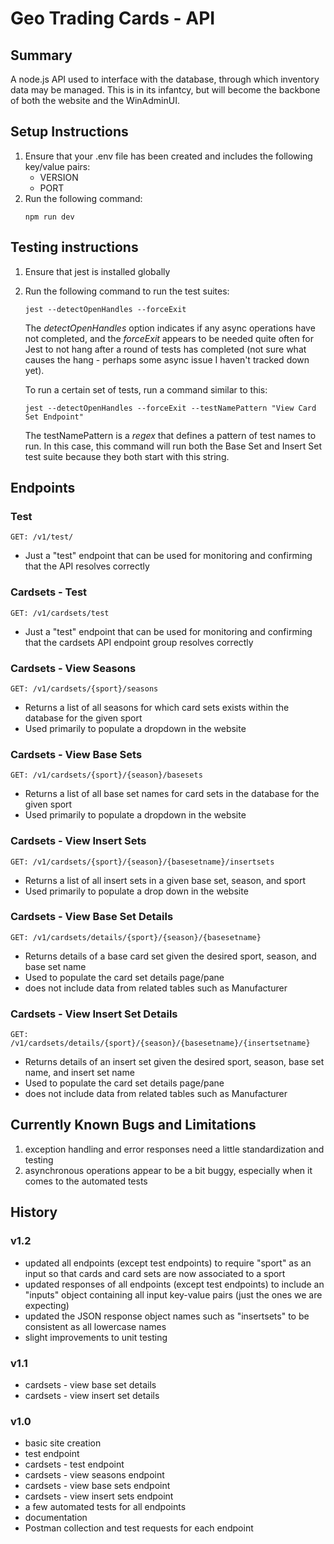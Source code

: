 # Geo Trading Cards - API

## Summary
A node.js API used to interface with the database, through which inventory data may be managed. This is in its infantcy, but will become the backbone of both the website and the WinAdminUI.

## Setup Instructions
1. Ensure that your .env file has been created and includes the following key/value pairs:
    - VERSION
    - PORT
1. Run the following command:
    ```
    npm run dev
    ```

## Testing instructions
1. Ensure that jest is installed globally
1. Run the following command to run the test suites:
    ```
    jest --detectOpenHandles --forceExit
    ```
    The *detectOpenHandles* option indicates if any async operations have not completed, and the *forceExit* appears to be needed quite often for Jest to not hang after a round of tests has completed (not sure what causes the hang - perhaps some async issue I haven't tracked down yet).

    To run a certain set of tests, run a command similar to this:
    ```
    jest --detectOpenHandles --forceExit --testNamePattern "View Card Set Endpoint"
    ```
    The testNamePattern is a *regex* that defines a pattern of test names to run. In this case, this command will run both the Base Set and Insert Set test suite because they both start with this string.

## Endpoints

### Test
```
GET: /v1/test/
```
- Just a "test" endpoint that can be used for monitoring and confirming that the API resolves correctly

### Cardsets - Test 
```
GET: /v1/cardsets/test
```
- Just a "test" endpoint that can be used for monitoring and confirming that the cardsets API endpoint group resolves correctly

### Cardsets - View Seasons
```
GET: /v1/cardsets/{sport}/seasons
```
- Returns a list of all seasons for which card sets exists within the database for the given sport
- Used primarily to populate a dropdown in the website

### Cardsets - View Base Sets
```
GET: /v1/cardsets/{sport}/{season}/basesets
```
- Returns a list of all base set names for card sets in the database for the given sport
- Used primarily to populate a dropdown in the website

### Cardsets - View Insert Sets
```
GET: /v1/cardsets/{sport}/{season}/{basesetname}/insertsets
```
- Returns a list of all insert sets in a given base set, season, and sport
- Used primarily to populate a drop down in the website

### Cardsets - View Base Set Details
```
GET: /v1/cardsets/details/{sport}/{season}/{basesetname}
```
- Returns details of a base card set given the desired sport, season, and base set name
- Used to populate the card set details page/pane
- does not include data from related tables such as Manufacturer

### Cardsets - View Insert Set Details
```
GET: /v1/cardsets/details/{sport}/{season}/{basesetname}/{insertsetname}
```
- Returns details of an insert set given the desired sport, season, base set name, and insert set name
- Used to populate the card set details page/pane
- does not include data from related tables such as Manufacturer

## Currently Known Bugs and Limitations
1. exception handling and error responses need a little standardization and testing
1. asynchronous operations appear to be a bit buggy, especially when it comes to the automated tests

## History

### v1.2
- updated all endpoints (except test endpoints) to require "sport" as an input so that cards and card sets are now associated to a sport
- updated responses of all endpoints (except test endpoints) to include an "inputs" object containing all input key-value pairs (just the ones we are expecting)
- updated the JSON response object names such as "insertsets" to be consistent as all lowercase names
- slight improvements to unit testing

### v1.1
- cardsets - view base set details
- cardsets - view insert set details

### v1.0
- basic site creation
- test endpoint
- cardsets - test endpoint
- cardsets - view seasons endpoint
- cardsets - view base sets endpoint
- cardsets - view insert sets endpoint
- a few automated tests for all endpoints
- documentation
- Postman collection and test requests for each endpoint